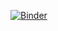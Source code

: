 [![Binder](https://mybinder.org/badge_logo.svg)](https://mybinder.org/v2/gh/tractable-ai-wit/binder-demo/HEADfilepath=Tractable%2520ML%2520Classifier%2520Workshop%2520-%2520Participant.ipynb)
